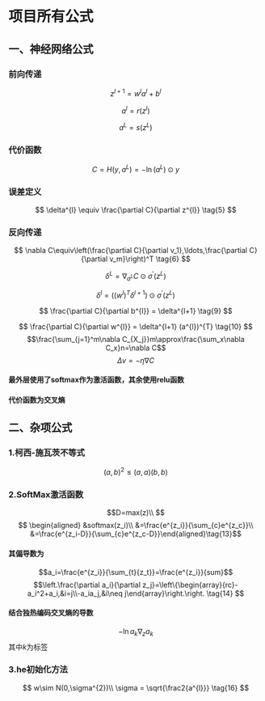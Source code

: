 # 项目所有公式
## 一、神经网络公式
### 前向传递
$$
z^{l+1} = w^l a^l + b^l \tag{1}
$$

$$
a^l = r(z^l) \tag{2}
$$

$$
a^L = s(z^L) \tag{3}
$$
### 代价函数
$$
C = H(y, a^L) = -\ln(a^L) \odot y \tag{4}
$$
### 误差定义
$$
\delta^{l} \equiv \frac{\partial C}{\partial z^{l}} \tag{5}
$$
### 反向传递
$$
\nabla C\equiv\left(\frac{\partial C}{\partial v_1},\ldots,\frac{\partial C}{\partial v_m}\right)^T     \tag{6}
$$

$$
\delta^{L} = \nabla_{a^{L}} C \odot \sigma^{'}(z^{L}) \tag{7}
$$

$$
\delta^{l} = ((w^{l})^{T} \delta^{l+1}) \odot \sigma^{'}(z^{L}) \tag{8}
$$

$$
\frac{\partial C}{\partial b^{l}} = \delta^{l+1} \tag{9}
$$

$$
\frac{\partial C}{\partial w^{l}} = \delta^{l+1} (a^{l})^{T} \tag{10}
$$
$$\frac{\sum_{j=1}^m\nabla C_{X_j}}m\approx\frac{\sum_x\nabla C_x}n=\nabla C$$
$$\Delta v=-\eta\nabla C \tag{11}$$
#### 最外层使用了softmax作为激活函数，其余使用relu函数
#### 代价函数为交叉熵
## 二、杂项公式
### 1.柯西-施瓦茨不等式
$$
(a,b)^2 \leq (a,a)(b,b) \tag{12}
$$
### 2.SoftMax激活函数
$$D=max(z)\\
$$
$$
\begin{aligned}
&softmax(z_i)\\
&=\frac{e^{z_i}}{\sum_{c}e^{z_c}}\\
&=\frac{e^{z_i-D}}{\sum_{c}e^{z_c-D}}\end{aligned}\tag{13}$$ 
#### 其偏导数为
$$a_i=\frac{e^{z_i}}{\sum_{t}{z_t}}=\frac{e^{z_i}}{sum}$$
$$\left.\frac{\partial a_i}{\partial z_j}=\left\{\begin{array}{rc}-a_i^2+a_i,&i=j\\-a_ia_j,&i\neq j\end{array}\right.\right. \tag{14}
$$
#### 结合独热编码交叉熵的导数
$$
-\ln a_k \nabla_z a_k \tag{15}
$$
其中$k$为标签
### 3.he初始化方法
$$
w\sim N(0,\sigma^{2})\\
\sigma = \sqrt{\frac2{a^{l}}} 
\tag{16} 
$$ 
